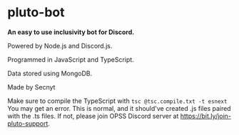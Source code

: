 # pluto-bot

**An easy to use inclusivity bot for Discord.**


Powered by Node.js and Discord.js.

Programmed in JavaScript and TypeScript.

Data stored using MongoDB.


Made by Secnyt


Make sure to compile the TypeScript with
```tsc @tsc.compile.txt -t esnext```
You may get an error. This is normal, and it should've created .js files paired with the .ts files. If not, please join OPSS Discord server at https://bit.ly/join-pluto-support.
